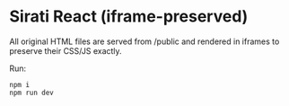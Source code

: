 # Sirati React (iframe-preserved)

All original HTML files are served from /public and rendered in iframes to preserve their CSS/JS exactly.

Run:

```
npm i
npm run dev
```